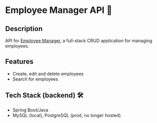 # Employee Manager API 🚀

## Description
API for [Employee Manager](https://github.com/4meyDam1e/employee-manager), a full-stack CRUD application for managing employees.

## Features
- Create, edit and delete employees
- Search for employees

## Tech Stack (backend) 🛠️
- Spring Boot/Java
- MySQL (local), PostgreSQL (prod, no longer hosted)